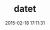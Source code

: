 ---
layout: post
title:  "datet"
repo:   "kaspernj/datet"
date:   2015-02-18 17:11:31
gemurl: http://github.com/kaspernj/datet
---